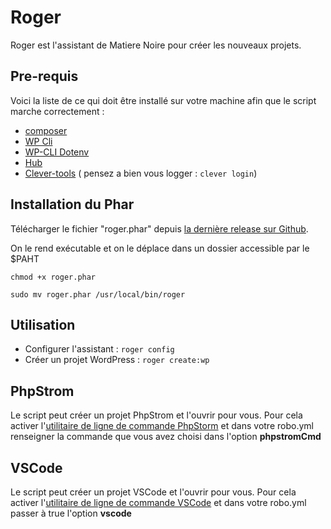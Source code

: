 # Roger

Roger est l'assistant de Matiere Noire pour créer les nouveaux projets.

## Pre-requis

Voici la liste de ce qui doit être installé sur votre machine afin que le script marche correctement :

- [composer](https://getcomposer.org)
- [WP Cli](https://wp-cli.org/fr/#installation)
- [WP-CLI Dotenv](https://github.com/aaemnnosttv/wp-cli-dotenv-command#installation)
- [Hub](https://hub.github.com/)
- [Clever-tools](https://www.clever-cloud.com/doc/clever-tools/getting_started/#installing-clever-tools) ( pensez a bien vous logger : `clever login`)

## Installation du Phar

Télécharger le fichier "roger.phar" depuis [la dernière release sur Github](https://github.com/matiere-noire/roger/releases). 

On le rend exécutable et on le déplace dans un dossier accessible par le $PAHT

`chmod +x roger.phar`

`sudo mv roger.phar /usr/local/bin/roger`

## Utilisation

- Configurer l'assistant : `roger config`
- Créer un projet WordPress : `roger create:wp`


## PhpStrom

Le script peut créer un projet PhpStrom et l'ouvrir pour vous. Pour cela activer l'[utilitaire de ligne de commande PhpStorm](https://www.jetbrains.com/help/phpstorm/working-with-the-ide-features-from-command-line.html) et dans votre robo.yml renseigner la commande que vous avez choisi dans l'option **phpstromCmd**

## VSCode

Le script peut créer un projet VSCode et l'ouvrir pour vous. Pour cela activer l'[utilitaire de ligne de commande VSCode](https://code.visualstudio.com/docs/setup/mac) et dans votre robo.yml passer à true l'option **vscode**
